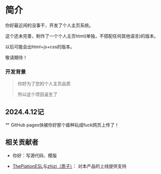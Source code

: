 # 简介

你好最近闲的没事干，开发了个人主页系统。

这个还未完善，制作了一个个人主页html(单独，不搭配任何其他语言)的版本。

以后可能会出html+js+css的版本。

敬请期待！

### 开发背景
> 你好为了您的个人主页品质
>
> 所以这个项目诞生了

## 2024.4.12记

艹 GitHub pages快被你好那个瘧种玩成fuck网页上传了！

## 相关贡献者

- 你好：写源代码、模版

- [ThePiationESL](https://githubfast.com/thepiatioonesl)与[zhizi（质子）](https://githubfast.com/zhiziqixingdeng)：
对本产品的上线提供支持
